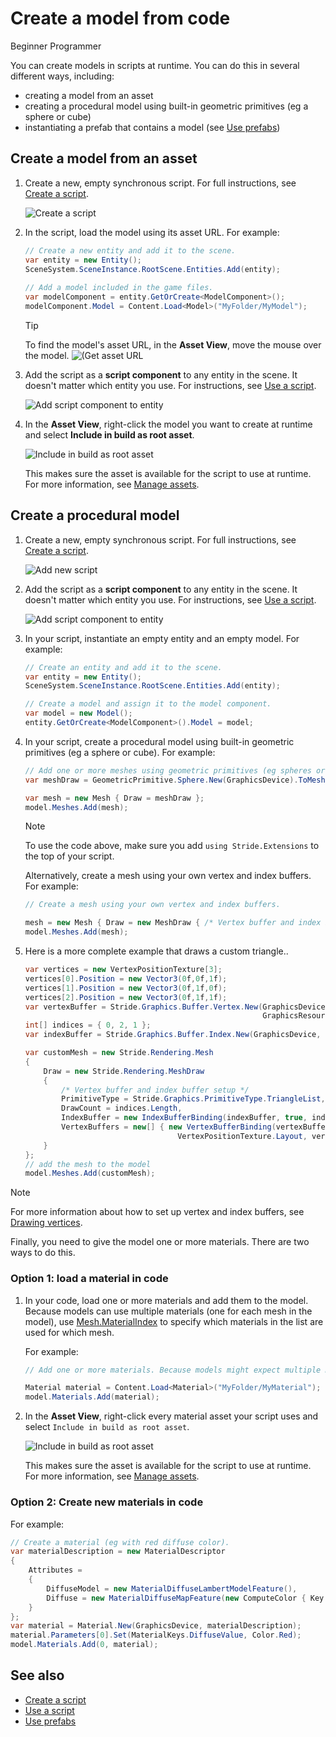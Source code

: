 # Create a model from code

<span class="badge text-bg-primary">Beginner</span>
<span class="badge text-bg-success">Programmer</span>

You can create models in scripts at runtime. You can do this in several different ways, including:

* creating a model from an asset
* creating a procedural model using built-in geometric primitives (eg a sphere or cube)
* instantiating a prefab that contains a model (see [Use prefabs](../game-studio/prefabs/use-prefabs.md))

## Create a model from an asset

1. Create a new, empty synchronous script. For full instructions, see [Create a script](../scripts/create-a-script.md).

    ![Create a script](media/create-a-script-script-asset-selection.png)

2. In the script, load the model using its asset URL. For example:

    ```cs
    // Create a new entity and add it to the scene.
    var entity = new Entity();
    SceneSystem.SceneInstance.RootScene.Entities.Add(entity);
  
    // Add a model included in the game files.
    var modelComponent = entity.GetOrCreate<ModelComponent>();
    modelComponent.Model = Content.Load<Model>("MyFolder/MyModel");
    ```
  
    > [!Tip]
    > To find the model's asset URL, in the **Asset View**, move the mouse over the model.
    > ![(Get asset URL](media/get-asset-url.png)

3. Add the script as a **script component** to any entity in the scene. It doesn't matter which entity you use. For instructions, see [Use a script](use-a-script.md).

    ![Add script component to entity](media/create-model-from-code-add-script-component.png)

4. In the **Asset View**, right-click the model you want to create at runtime and select **Include in build as root asset**.

    ![Include in build as root asset](media/create-model-from-code-include-in-build-as-root-asset.png)

    This makes sure the asset is available for the script to use at runtime. For more information, see [Manage assets](../game-studio/manage-assets.md).

## Create a procedural model

1. Create a new, empty synchronous script. For full instructions, see [Create a script](create-a-script.md).

    ![Add new script](media/create-model-from-code-add-new-script.gif)

2. Add the script as a **script component** to any entity in the scene. It doesn't matter which entity you use. For instructions, see [Use a script](use-a-script.md).

    ![Add script component to entity](media/create-model-from-code-add-script-component.png)

3. In your script, instantiate an empty entity and an empty model. For example:

    ```cs
    // Create an entity and add it to the scene.
    var entity = new Entity();
    SceneSystem.SceneInstance.RootScene.Entities.Add(entity);
    
    // Create a model and assign it to the model component.
    var model = new Model();
    entity.GetOrCreate<ModelComponent>().Model = model;  
    ```

4. In your script, create a procedural model using built-in geometric primitives (eg a sphere or cube). For example:

    ```cs
    // Add one or more meshes using geometric primitives (eg spheres or cubes).
    var meshDraw = GeometricPrimitive.Sphere.New(GraphicsDevice).ToMeshDraw();

    var mesh = new Mesh { Draw = meshDraw }; 
    model.Meshes.Add(mesh);
    ```

    >[!Note]
    >To use the code above, make sure you add `using Stride.Extensions` to the top of your script.

    Alternatively, create a mesh using your own vertex and index buffers. For example:

    ```cs
    // Create a mesh using your own vertex and index buffers.

    mesh = new Mesh { Draw = new MeshDraw { /* Vertex buffer and index buffer setup */ } };
    model.Meshes.Add(mesh);
    ```

5. Here is a more complete example that draws a custom triangle..

    ```cs
    var vertices = new VertexPositionTexture[3];
    vertices[0].Position = new Vector3(0f,0f,1f);            
    vertices[1].Position = new Vector3(0f,1f,0f);
    vertices[2].Position = new Vector3(0f,1f,1f);
    var vertexBuffer = Stride.Graphics.Buffer.Vertex.New(GraphicsDevice, vertices,
                                                         GraphicsResourceUsage.Dynamic);
    int[] indices = { 0, 2, 1 };
    var indexBuffer = Stride.Graphics.Buffer.Index.New(GraphicsDevice, indices);

    var customMesh = new Stride.Rendering.Mesh
    { 
        Draw = new Stride.Rendering.MeshDraw
        { 
            /* Vertex buffer and index buffer setup */ 
            PrimitiveType = Stride.Graphics.PrimitiveType.TriangleList,
            DrawCount = indices.Length,
            IndexBuffer = new IndexBufferBinding(indexBuffer, true, indices.Length),
            VertexBuffers = new[] { new VertexBufferBinding(vertexBuffer, 
                                      VertexPositionTexture.Layout, vertexBuffer.ElementCount) },
        }
    };            
    // add the mesh to the model
    model.Meshes.Add(customMesh);
    ```


> [!Note]
> For more information about how to set up vertex and index buffers, see [Drawing vertices](../graphics/low-level-api/draw-vertices.md).

Finally, you need to give the model one or more materials. There are two ways to do this.

### Option 1: load a material in code

1. In your code, load one or more materials and add them to the model. Because models can use multiple materials (one for each mesh in the model), use [Mesh.MaterialIndex](xref:Stride.Rendering.Mesh.MaterialIndex) to specify which materials in the list are used for which mesh.

    For example:

    ```cs
    // Add one or more materials. Because models might expect multiple materials (one per mesh), Mesh.MaterialIndex specifies which material in the list is used for which mesh.

    Material material = Content.Load<Material>("MyFolder/MyMaterial");
    model.Materials.Add(material);
    ```

2. In the **Asset View**, right-click every material asset your script uses and select `Include in build as root asset`.

    ![Include in build as root asset](media/create-model-from-code-include-material-in-build-as-root-asset.png)

    This makes sure the asset is available for the script to use at runtime. For more information, see [Manage assets](../game-studio/manage-assets.md).

### Option 2: Create new materials in code

For example:

```cs
// Create a material (eg with red diffuse color).
var materialDescription = new MaterialDescriptor
{
    Attributes =
    {
        DiffuseModel = new MaterialDiffuseLambertModelFeature(),
        Diffuse = new MaterialDiffuseMapFeature(new ComputeColor { Key = MaterialKeys.DiffuseValue })
    }
};
var material = Material.New(GraphicsDevice, materialDescription);
material.Parameters[0].Set(MaterialKeys.DiffuseValue, Color.Red);
model.Materials.Add(0, material);
```

## See also

* [Create a script](create-a-script.md)
* [Use a script](use-a-script.md)
* [Use prefabs](../game-studio/prefabs/use-prefabs.md)
